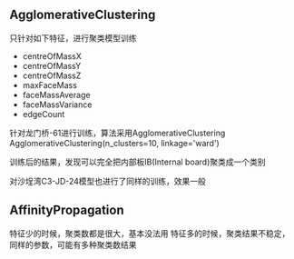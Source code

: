 ## AgglomerativeClustering

只针对如下特征，进行聚类模型训练
- centreOfMassX
- centreOfMassY
- centreOfMassZ
- maxFaceMass
- faceMassAverage
- faceMassVariance
- edgeCount

针对龙门桥-61进行训练，算法采用AgglomerativeClustering
AgglomerativeClustering(n_clusters=10, linkage='ward')

训练后的结果，发现可以完全把内部板IB(Internal board)聚类成一个类别

对沙埕湾C3-JD-24模型也进行了同样的训练，效果一般

## AffinityPropagation

特征少的时候，聚类数都是很大，基本没法用
特征多的时候，聚类结果不稳定，同样的参数，可能有多种聚类数结果
